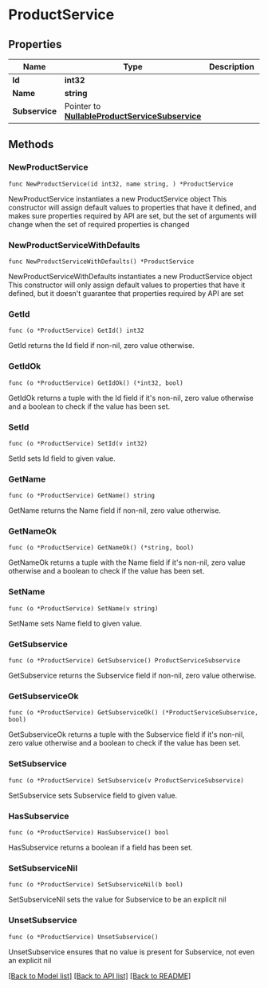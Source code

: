 # ProductService

## Properties

Name | Type | Description | Notes
------------ | ------------- | ------------- | -------------
**Id** | **int32** |  | 
**Name** | **string** |  | 
**Subservice** | Pointer to [**NullableProductServiceSubservice**](ProductServiceSubservice.md) |  | [optional] 

## Methods

### NewProductService

`func NewProductService(id int32, name string, ) *ProductService`

NewProductService instantiates a new ProductService object
This constructor will assign default values to properties that have it defined,
and makes sure properties required by API are set, but the set of arguments
will change when the set of required properties is changed

### NewProductServiceWithDefaults

`func NewProductServiceWithDefaults() *ProductService`

NewProductServiceWithDefaults instantiates a new ProductService object
This constructor will only assign default values to properties that have it defined,
but it doesn't guarantee that properties required by API are set

### GetId

`func (o *ProductService) GetId() int32`

GetId returns the Id field if non-nil, zero value otherwise.

### GetIdOk

`func (o *ProductService) GetIdOk() (*int32, bool)`

GetIdOk returns a tuple with the Id field if it's non-nil, zero value otherwise
and a boolean to check if the value has been set.

### SetId

`func (o *ProductService) SetId(v int32)`

SetId sets Id field to given value.


### GetName

`func (o *ProductService) GetName() string`

GetName returns the Name field if non-nil, zero value otherwise.

### GetNameOk

`func (o *ProductService) GetNameOk() (*string, bool)`

GetNameOk returns a tuple with the Name field if it's non-nil, zero value otherwise
and a boolean to check if the value has been set.

### SetName

`func (o *ProductService) SetName(v string)`

SetName sets Name field to given value.


### GetSubservice

`func (o *ProductService) GetSubservice() ProductServiceSubservice`

GetSubservice returns the Subservice field if non-nil, zero value otherwise.

### GetSubserviceOk

`func (o *ProductService) GetSubserviceOk() (*ProductServiceSubservice, bool)`

GetSubserviceOk returns a tuple with the Subservice field if it's non-nil, zero value otherwise
and a boolean to check if the value has been set.

### SetSubservice

`func (o *ProductService) SetSubservice(v ProductServiceSubservice)`

SetSubservice sets Subservice field to given value.

### HasSubservice

`func (o *ProductService) HasSubservice() bool`

HasSubservice returns a boolean if a field has been set.

### SetSubserviceNil

`func (o *ProductService) SetSubserviceNil(b bool)`

 SetSubserviceNil sets the value for Subservice to be an explicit nil

### UnsetSubservice
`func (o *ProductService) UnsetSubservice()`

UnsetSubservice ensures that no value is present for Subservice, not even an explicit nil

[[Back to Model list]](../README.md#documentation-for-models) [[Back to API list]](../README.md#documentation-for-api-endpoints) [[Back to README]](../README.md)


